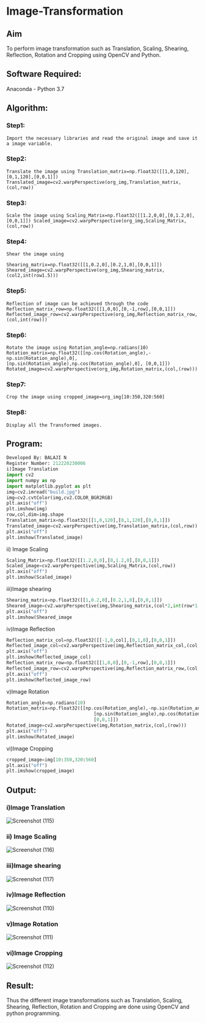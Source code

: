# Image-Transformation
## Aim
To perform image transformation such as Translation, Scaling, Shearing, Reflection, Rotation and Cropping using OpenCV and Python.

## Software Required:
Anaconda - Python 3.7

## Algorithm:
### Step1:
```
Import the necessary libraries and read the original image and save it a image variable.
```

### Step2:
```Translate the image using Translation_matrix=np.float32([[1,0,120],[0,1,120],[0,0,1]]) Translated_image=cv2.warpPerspective(org_img,Translation_matrix,(col,row))```

### Step3:
```
Scale the image using Scaling_Matrix=np.float32([[1.2,0,0],[0,1.2,0],[0,0,1]]) Scaled_image=cv2.warpPerspective(org_img,Scaling_Matrix,(col,row))
```

### Step4:
```
Shear the image using

Shearing_matrix=np.float32([[1,0.2,0],[0.2,1,0],[0,0,1]]) Sheared_image=cv2.warpPerspective(org_img,Shearing_matrix,(col2,int(row1.5)))
```


### Step5:
```
Reflection of image can be achieved through the code Reflection_matrix_row=np.float32([[1,0,0],[0,-1,row],[0,0,1]]) Reflected_image_row=cv2.warpPerspective(org_img,Reflection_matrix_row,(col,int(row)))
```

### Step6:
```
Rotate the image using Rotation_angle=np.radians(10) Rotation_matrix=np.float32([[np.cos(Rotation_angle),-np.sin(Rotation_angle),0], [np.sin(Rotation_angle),np.cos(Rotation_angle),0], [0,0,1]]) Rotated_image=cv2.warpPerspective(org_img,Rotation_matrix,(col,(row)))
```

### Step7:
```
Crop the image using cropped_image=org_img[10:350,320:560]
```

### Step8:
```
Display all the Transformed images.
```


## Program:
```python
Developed By: BALAJI N
Register Number: 212220230006
i)Image Translation
import cv2
import numpy as np
import matplotlib.pyplot as plt
img=cv2.imread("build.jpg")
img=cv2.cvtColor(img,cv2.COLOR_BGR2RGB)
plt.axis("off")
plt.imshow(img)
row,col,dim=img.shape
Translation_matrix=np.float32([[1,0,120],[0,1,120],[0,0,1]])
Translated_image=cv2.warpPerspective(img,Translation_matrix,(col,row))
plt.axis("off")
plt.imshow(Translated_image)
```

ii) Image Scaling
```python
Scaling_Matrix=np.float32([[1.2,0,0],[0,1.2,0],[0,0,1]])
Scaled_image=cv2.warpPerspective(img,Scaling_Matrix,(col,row))
plt.axis("off")
plt.imshow(Scaled_image)
```



iii)Image shearing
```python
Shearing_matrix=np.float32([[1,0.2,0],[0.2,1,0],[0,0,1]])
Sheared_image=cv2.warpPerspective(img,Shearing_matrix,(col*2,int(row*1.5)))
plt.axis("off")
plt.imshow(Sheared_image
```



iv)Image Reflection
```python
Reflection_matrix_col=np.float32([[-1,0,col],[0,1,0],[0,0,1]])
Reflected_image_col=cv2.warpPerspective(img,Reflection_matrix_col,(col,int(row)))
plt.axis("off")
plt.imshow(Reflected_image_col)
Reflection_matrix_row=np.float32([[1,0,0],[0,-1,row],[0,0,1]])
Reflected_image_row=cv2.warpPerspective(img,Reflection_matrix_row,(col,int(row)))
plt.axis("off")
plt.imshow(Reflected_image_row)
```



v)Image Rotation
```python
Rotation_angle=np.radians(10)
Rotation_matrix=np.float32([[np.cos(Rotation_angle),-np.sin(Rotation_angle),0],
                                [np.sin(Rotation_angle),np.cos(Rotation_angle),0],
                                [0,0,1]])
Rotated_image=cv2.warpPerspective(img,Rotation_matrix,(col,(row)))
plt.axis("off")
plt.imshow(Rotated_image)
```




vi)Image Cropping
```python
cropped_image=img[10:350,320:560]
plt.axis("off")
plt.imshow(cropped_image)
```






## Output:
### i)Image Translation

![Screenshot (115)](https://user-images.githubusercontent.com/75234946/165560392-9ca27b85-7524-4df1-9b16-133a11e4a215.png)


### ii) Image Scaling

![Screenshot (116)](https://user-images.githubusercontent.com/75234946/165560642-47322aec-eb35-4aaf-b705-1be7b6012009.png)


### iii)Image shearing

![Screenshot (117)](https://user-images.githubusercontent.com/75234946/165563357-879d34ff-1ca9-495f-bb78-fcaa78f22595.png)


### iv)Image Reflection

![Screenshot (110)](https://user-images.githubusercontent.com/75234946/165559026-5b1bfec7-7ea7-4e46-82af-3e2b28784a64.png)



### v)Image Rotation

![Screenshot (111)](https://user-images.githubusercontent.com/75234946/165559148-927193d4-e24a-4d6a-aafd-aee5476c6cdc.png)




### vi)Image Cropping

![Screenshot (112)](https://user-images.githubusercontent.com/75234946/165559442-4b8b87c8-392a-42f9-ae83-edbee93e8e18.png)




## Result: 

Thus the different image transformations such as Translation, Scaling, Shearing, Reflection, Rotation and Cropping are done using OpenCV and python programming.
